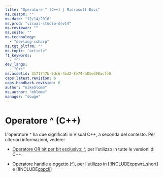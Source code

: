 ```yaml
---
title: "Operatore ^ (C++) | Microsoft Docs"
ms.custom: ""
ms.date: "12/14/2016"
ms.prod: "visual-studio-dev14"
ms.reviewer: ""
ms.suite: ""
ms.technology: 
  - "devlang-csharp"
ms.tgt_pltfrm: ""
ms.topic: "article"
f1_keywords: 
  - "^"
dev_langs: 
  - "C++"
ms.assetid: 3171747b-5dc6-4bd2-8e74-a81ed90acfe0
caps.latest.revision: 6
caps.handback.revision: 6
author: "mikeblome"
ms.author: "mblome"
manager: "douge"
---
```

# Operatore ^ (C++)
L'operatore `^` ha due significati in Visual C\+\+, a seconda del contesto.  Per ulteriori informazioni, vedere:  
  
-   [Operatore OR bit per bit esclusivo: ^](../Topic/Bitwise%20Exclusive%20OR%20Operator:%20%5E.md), per l'utilizzo in tutte le versioni di C\+\+.  
  
-   [Operatore handle a oggetto \(^\)](/visual-cpp/windows/handle-to-object-operator-hat-cpp-component-extensions), per l'utilizzo in [!INCLUDE[cppwrt_short](../misc/includes/cppwrt_short_md.md)] e [!INCLUDE[cppcli](../misc/includes/cppcli_md.md)]